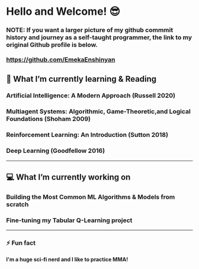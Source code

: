 # Hello and Welcome! 😎

### NOTE: If you want a larger picture of my github commmit history and journey as a self-taught programmer, the link to my original Github profile is below. <br /><br />https://github.com/EmekaEnshinyan

## 🌱 What I’m currently learning & Reading
### Artificial Intelligence: A Modern Approach (Russell 2020)
### Multiagent Systems: Algorithmic, Game-Theoretic,and Logical Foundations (Shoham 2009)
### Reinforcement Learning: An Introduction (Sutton 2018)
### Deep Learning (Goodfellow 2016)
<!--
### Theory of Computation, beginning with Gödel's famous paper "On Formally Undecidable Propositions of Principia Mathematica and Related Systems." (1931)
### AI and Simulation from the Tang et al. paper "GenSim: A General Social Simulation Platform with Large Language Model based Agents" (2024)

### Generative Social Science (Eptstein 2008) 
### Agent_Zero: Towards Neurocognitive Foundations for Generative Social Science (Epstein 2013)
--->
---
## 💻  What I’m currently working on
### Building the Most Common ML Algorithms & Models from scratch
###  Fine-tuning my Tabular Q-Learning project
<!--
### Primordial Soup Sim in Python
### Epstein's Sugarscape program
--->
---
### ⚡ Fun fact 
#### I'm a huge sci-fi nerd and I like to practice MMA!

<!--
- 👯 I’m looking to collaborate on ...
- 🤔 I’m looking for help with ...
- 💬 Ask me about ...
- 📫 How to reach me: ...
-->
